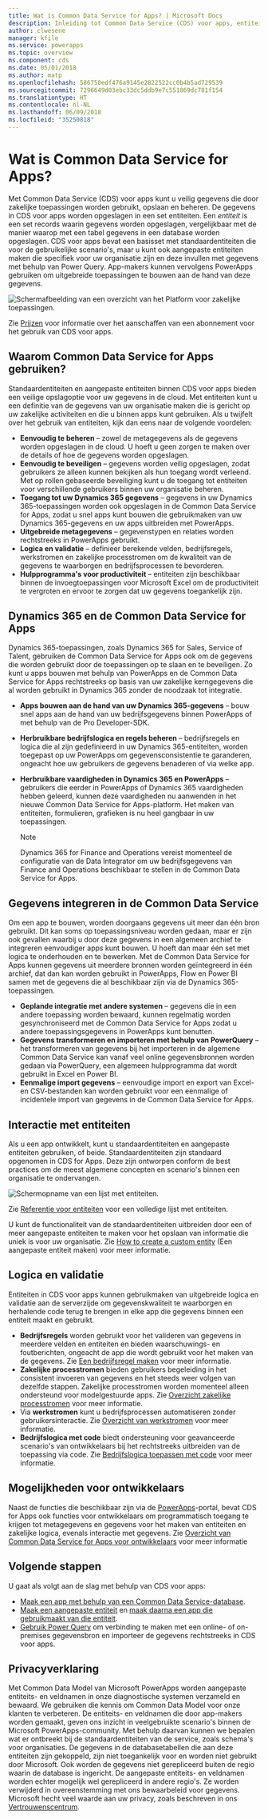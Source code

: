 ```yaml
---
title: Wat is Common Data Service for Apps? | Microsoft Docs
description: Inleiding tot Common Data Service (CDS) voor apps, entiteiten en logica aan de serverzijde.
author: clwesene
manager: kfile
ms.service: powerapps
ms.topic: overview
ms.component: cds
ms.date: 05/01/2018
ms.author: matp
ms.openlocfilehash: 586750edf476a9145e2822522cc0b4b5ad729539
ms.sourcegitcommit: 7296649d03ebc33dc5ddb9e7c551869dc781f154
ms.translationtype: HT
ms.contentlocale: nl-NL
ms.lasthandoff: 06/09/2018
ms.locfileid: "35250818"
---
```

# <a name="what-is-common-data-service-for-apps"></a>Wat is Common Data Service for Apps?
Met Common Data Service (CDS) voor apps kunt u veilig gegevens die door zakelijke toepassingen worden gebruikt, opslaan en beheren. De gegevens in CDS voor apps worden opgeslagen in een set entiteiten. Een *entiteit* is een set records waarin gegevens worden opgeslagen, vergelijkbaar met de manier waarop met een tabel gegevens in een database worden opgeslagen. CDS voor apps bevat een basisset met standaardentiteiten die voor de gebruikelijke scenario's, maar u kunt ook aangepaste entiteiten maken die specifiek voor uw organisatie zijn en deze invullen met gegevens met behulp van Power Query. App-makers kunnen vervolgens PowerApps gebruiken om uitgebreide toepassingen te bouwen aan de hand van deze gegevens.

![Schermafbeelding van een overzicht van het Platform voor zakelijke toepassingen.](./media/data-platform-cds-intro/platform.png "Platform-overzicht")

Zie [Prijzen](../../administrator/pricing-billing-skus.md) voor informatie over het aanschaffen van een abonnement voor het gebruik van CDS voor apps.

## <a name="why-use-common-data-service-for-apps"></a>Waarom Common Data Service for Apps gebruiken?
Standaardentiteiten en aangepaste entiteiten binnen CDS voor apps bieden een veilige opslagoptie voor uw gegevens in de cloud. Met entiteiten kunt u een definitie van de gegevens van uw organisatie maken die is gericht op uw zakelijke activiteiten en die u binnen apps kunt gebruiken. Als u twijfelt over het gebruik van entiteiten, kijk dan eens naar de volgende voordelen:

* **Eenvoudig te beheren** &ndash; zowel de metagegevens als de gegevens worden opgeslagen in de cloud. U hoeft u geen zorgen te maken over de details of hoe de gegevens worden opgeslagen.
* **Eenvoudig te beveiligen** &ndash; gegevens worden veilig opgeslagen, zodat gebruikers ze alleen kunnen bekijken als hun toegang wordt verleend. Met op rollen gebaseerde beveiliging kunt u de toegang tot entiteiten voor verschillende gebruikers binnen uw organisatie beheren.
* **Toegang tot uw Dynamics 365 gegevens** &ndash; gegevens in uw Dynamics 365-toepassingen worden ook opgeslagen in de Common Data Service for Apps, zodat u snel apps kunt bouwen die gebruikmaken van uw Dynamics 365-gegevens en uw apps uitbreiden met PowerApps.
* **Uitgebreide metagegevens** &ndash; gegevenstypen en relaties worden rechtstreeks in PowerApps gebruikt.
* **Logica en validatie** &ndash; definieer berekende velden, bedrijfsregels, werkstromen en zakelijke processtromen om de kwaliteit van de gegevens te waarborgen en bedrijfsprocessen te bevorderen.
* **Hulpprogramma's voor productiviteit** &ndash; entiteiten zijn beschikbaar binnen de invoegtoepassingen voor Microsoft Excel om de productiviteit te vergroten en ervoor te zorgen dat uw gegevens toegankelijk zijn.

## <a name="dynamics-365-and-the-common-data-service-for-apps"></a>Dynamics 365 en de Common Data Service for Apps

Dynamics 365-toepassingen, zoals Dynamics 365 for Sales, Service of Talent, gebruiken de Common Data Service for Apps ook om de gegevens die worden gebruikt door de toepassingen op te slaan en te beveiligen. Zo kunt u apps bouwen met behulp van PowerApps en de Common Data Service for Apps rechtstreeks op basis van uw zakelijke kerngegevens die al worden gebruikt in Dynamics 365 zonder de noodzaak tot integratie.

* **Apps bouwen aan de hand van uw Dynamics 365-gegevens** &ndash; bouw snel apps aan de hand van uw bedrijfsgegevens binnen PowerApps of met behulp van de Pro Developer-SDK.
* **Herbruikbare bedrijfslogica en regels beheren** &ndash; bedrijfsregels en logica die al zijn gedefinieerd in uw Dynamics 365-entiteiten, worden toegepast op uw PowerApps om gegevensconsistentie te garanderen, ongeacht hoe uw gebruikers de gegevens benaderen of via welke app.
* **Herbruikbare vaardigheden in Dynamics 365 en PowerApps** &ndash; gebruikers die eerder in PowerApps of Dynamics 365 vaardigheden hebben geleerd, kunnen deze vaardigheden nu aanwenden in het nieuwe Common Data Service for Apps-platform. Het maken van entiteiten, formulieren, grafieken is nu heel gangbaar in uw toepassingen.

    > [!NOTE]
    > Dynamics 365 for Finance and Operations vereist momenteel de configuratie van de Data Integrator om uw bedrijfsgegevens van Finance and Operations beschikbaar te stellen in de Common Data Service for Apps.

## <a name="integrating-data-into-the-common-data-service"></a>Gegevens integreren in de Common Data Service

Om een app te bouwen, worden doorgaans gegevens uit meer dan één bron gebruikt. Dit kan soms op toepassingsniveau worden gedaan, maar er zijn ook gevallen waarbij u door deze gegevens in een algemeen archief te integreren eenvoudiger apps kunt bouwen. U hoeft dan maar één set met logica te onderhouden en te bewerken. Met de Common Data Service for Apps kunnen gegevens uit meerdere bronnen worden geïntegreerd in één archief, dat dan kan worden gebruikt in PowerApps, Flow en Power BI samen met de gegevens die al beschikbaar zijn via de Dynamics 365-toepassingen.

* **Geplande integratie met andere systemen** &ndash; gegevens die in een andere toepassing worden bewaard, kunnen regelmatig worden gesynchroniseerd met de Common Data Service for Apps zodat u andere toepassingsgegevens in PowerApps kunt benutten.
* **Gegevens transformeren en importeren met behulp van PowerQuery** &ndash; het transformeren van gegevens bij het importeren in de algemene Common Data Service kan vanaf veel online gegevensbronnen worden gedaan via PowerQuery, een algemeen hulpprogramma dat wordt gebruikt in Excel en Power BI.
* **Eenmalige import gegevens** &ndash; eenvoudige import en export van Excel- en CSV-bestanden kan worden gebruikt voor een eenmalige of incidentele import van gegevens in de Common Data Service for Apps.


## <a name="interacting-with-entities"></a>Interactie met entiteiten
Als u een app ontwikkelt, kunt u standaardentiteiten en aangepaste entiteiten gebruiken, of beide. Standaardentiteiten zijn standaard opgenomen in CDS for Apps. Deze zijn ontworpen conform de best practices om de meest algemene concepten en scenario's binnen een organisatie te ondervangen.

![Schermopname van een lijst met entiteiten. ](./media/data-platform-cds-intro/entitylist.png "Lijst met entiteiten")

Zie [Referentie voor entiteiten](https://docs.microsoft.com/powerapps/developer/common-data-service/reference/about-entity-reference) voor een volledige lijst met entiteiten.

U kunt de functionaliteit van de standaardentiteiten uitbreiden door een of meer aangepaste entiteiten te maken voor het opslaan van informatie die uniek is voor uw organisatie. Zie [How to create a custom entity](create-custom-entity.md) (Een aangepaste entiteit maken) voor meer informatie.

## <a name="logic-and-validation"></a>Logica en validatie
Entiteiten in CDS voor apps kunnen gebruikmaken van uitgebreide logica en validatie aan de serverzijde om gegevenskwaliteit te waarborgen en herhalende code terug te brengen in elke app die gegevens binnen een entiteit maakt en gebruikt.

* **Bedrijfsregels** worden gebruikt voor het valideren van gegevens in meerdere velden en entiteiten en bieden waarschuwings- en foutberichten, ongeacht de app die wordt gebruikt voor het maken van de gegevens. Zie [Een bedrijfsregel maken](./data-platform-create-business-rule.md) voor meer informatie.
* **Zakelijke processtromen** bieden gebruikers begeleiding in het consistent invoeren van gegevens en het steeds weer volgen van dezelfde stappen. Zakelijke processtromen worden momenteel alleen ondersteund voor modelgestuurde apps. Zie [Overzicht zakelijke processtromen](/dynamics365/customer-engagement/customize/business-process-flows-overview) voor meer informatie.
* Via **werkstromen** kunt u bedrijfsprocessen automatiseren zonder gebruikersinteractie. Zie [Overzicht van werkstromen](/dynamics365/customer-engagement/customize/workflow-processes) voor meer informatie.
* **Bedrijfslogica met code** biedt ondersteuning voor geavanceerde scenario's van ontwikkelaars bij het rechtstreeks uitbreiden van de toepassing via code. Zie [Bedrijfslogica toepassen met code](../../developer/common-data-service/apply-business-logic-with-code.md) voor meer informatie.

## <a name="developer-capabilities"></a>Mogelijkheden voor ontwikkelaars
Naast de functies die beschikbaar zijn via de [PowerApps](https://web.powerapps.com)-portal, bevat CDS for Apps ook functies voor ontwikkelaars om programmatisch toegang te krijgen tot metagegevens en gegevens voor het maken van entiteiten en zakelijke logica, evenals interactie met gegevens. Zie [Overzicht van Common Data Service for Apps voor ontwikkelaars](../../developer/common-data-service/overview.md) voor meer informatie

## <a name="next-steps"></a>Volgende stappen
U gaat als volgt aan de slag met behulp van CDS voor apps:
* [Maak een app met behulp van een Common Data Service-database](../canvas-apps/data-platform-create-app-scratch.md).
* [Maak een aangepaste entiteit](create-custom-entity.md) en [maak daarna een app die gebruikmaakt van die entiteit](../canvas-apps/data-platform-create-app.md).
* [Gebruik Power Query](./data-platform-cds-newentity-pq.md) om verbinding te maken met een online- of on-premises gegevensbron en importeer de gegevens rechtstreeks in CDS voor apps.

## <a name="privacy-notice"></a>Privacyverklaring
Met Common Data Model van Microsoft PowerApps worden aangepaste entiteits- en veldnamen in onze diagnostische systemen verzameld en bewaard. We gebruiken die kennis om Common Data Model voor onze klanten te verbeteren. De entiteits- en veldnamen die door app-makers worden gemaakt, geven ons inzicht in veelgebruikte scenario's binnen de Microsoft PowerApps-community. Met behulp daarvan kunnen we bepalen wat er ontbreekt bij de standaardentiteiten van de service, zoals schema's voor organisaties. De gegevens in de databasetabellen die aan deze entiteiten zijn gekoppeld, zijn niet toegankelijk voor en worden niet gebruikt door Microsoft. Ook worden de gegevens niet gerepliceerd buiten de regio waarin de database is ingericht. De aangepaste entiteits- en veldnamen worden echter mogelijk wel gerepliceerd in andere regio's. Ze worden verwijderd in overeenstemming met ons bewaarbeleid voor gegevens. Microsoft hecht veel waarde aan uw privacy, zoals beschreven in ons [Vertrouwenscentrum](https://www.microsoft.com/trustcenter/Privacy/default.aspx).
